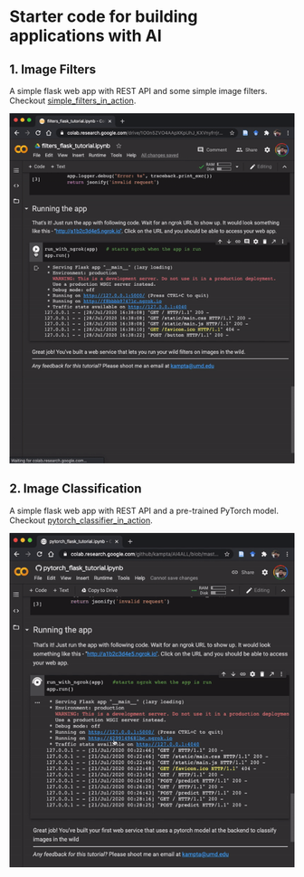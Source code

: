 Starter code for building applications with AI
=========================================

## 1. Image Filters
A simple flask web app with REST API and some simple image filters. Checkout [simple_filters_in_action](https://github.com/kampta/AI4ALL/tree/master/simple_filters_in_action).

![pytorch_classifier_in_action](simple_filters_in_action/imgs/filters.gif)


## 2. Image Classification

A simple flask web app with REST API and a pre-trained PyTorch model. Checkout [pytorch_classifier_in_action](https://github.com/kampta/AI4ALL/tree/master/pytorch_classifier_in_action).

![pytorch_classifier_in_action](pytorch_classifier_in_action/imgs/classification.gif)
